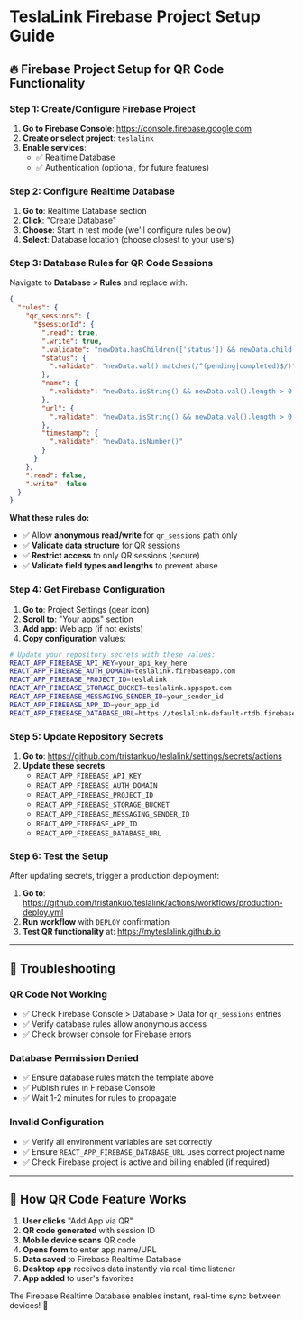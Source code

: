# TeslaLink Firebase Project Setup Guide

## 🔥 Firebase Project Setup for QR Code Functionality

### Step 1: Create/Configure Firebase Project

1. **Go to Firebase Console**: https://console.firebase.google.com
2. **Create or select project**: `teslalink`
3. **Enable services**:
   - ✅ Realtime Database
   - ✅ Authentication (optional, for future features)

### Step 2: Configure Realtime Database

1. **Go to**: Realtime Database section
2. **Click**: "Create Database"
3. **Choose**: Start in test mode (we'll configure rules below)
4. **Select**: Database location (choose closest to your users)

### Step 3: Database Rules for QR Code Sessions

Navigate to **Database > Rules** and replace with:

```json
{
  "rules": {
    "qr_sessions": {
      "$sessionId": {
        ".read": true,
        ".write": true,
        ".validate": "newData.hasChildren(['status']) && newData.child('status').isString()",
        "status": {
          ".validate": "newData.val().matches(/^(pending|completed)$/)"
        },
        "name": {
          ".validate": "newData.isString() && newData.val().length > 0 && newData.val().length <= 100"
        },
        "url": {
          ".validate": "newData.isString() && newData.val().length > 0 && newData.val().length <= 2000"
        },
        "timestamp": {
          ".validate": "newData.isNumber()"
        }
      }
    },
    ".read": false,
    ".write": false
  }
}
```

**What these rules do:**
- ✅ Allow **anonymous read/write** for `qr_sessions` path only
- ✅ **Validate data structure** for QR sessions
- ✅ **Restrict access** to only QR sessions (secure)
- ✅ **Validate field types and lengths** to prevent abuse

### Step 4: Get Firebase Configuration

1. **Go to**: Project Settings (gear icon)
2. **Scroll to**: "Your apps" section
3. **Add app**: Web app (if not exists)
4. **Copy configuration** values:

```bash
# Update your repository secrets with these values:
REACT_APP_FIREBASE_API_KEY=your_api_key_here
REACT_APP_FIREBASE_AUTH_DOMAIN=teslalink.firebaseapp.com
REACT_APP_FIREBASE_PROJECT_ID=teslalink
REACT_APP_FIREBASE_STORAGE_BUCKET=teslalink.appspot.com
REACT_APP_FIREBASE_MESSAGING_SENDER_ID=your_sender_id
REACT_APP_FIREBASE_APP_ID=your_app_id
REACT_APP_FIREBASE_DATABASE_URL=https://teslalink-default-rtdb.firebaseio.com
```

### Step 5: Update Repository Secrets

1. **Go to**: https://github.com/tristankuo/teslalink/settings/secrets/actions
2. **Update these secrets**:
   - `REACT_APP_FIREBASE_API_KEY`
   - `REACT_APP_FIREBASE_AUTH_DOMAIN` 
   - `REACT_APP_FIREBASE_PROJECT_ID`
   - `REACT_APP_FIREBASE_STORAGE_BUCKET`
   - `REACT_APP_FIREBASE_MESSAGING_SENDER_ID`
   - `REACT_APP_FIREBASE_APP_ID`
   - `REACT_APP_FIREBASE_DATABASE_URL`

### Step 6: Test the Setup

After updating secrets, trigger a production deployment:
1. **Go to**: https://github.com/tristankuo/teslalink/actions/workflows/production-deploy.yml
2. **Run workflow** with `DEPLOY` confirmation
3. **Test QR functionality** at: https://myteslalink.github.io

---

## 🔧 Troubleshooting

### QR Code Not Working
- ✅ Check Firebase Console > Database > Data for `qr_sessions` entries
- ✅ Verify database rules allow anonymous access
- ✅ Check browser console for Firebase errors

### Database Permission Denied
- ✅ Ensure database rules match the template above
- ✅ Publish rules in Firebase Console
- ✅ Wait 1-2 minutes for rules to propagate

### Invalid Configuration
- ✅ Verify all environment variables are set correctly
- ✅ Ensure `REACT_APP_FIREBASE_DATABASE_URL` uses correct project name
- ✅ Check Firebase project is active and billing enabled (if required)

---

## 📱 How QR Code Feature Works

1. **User clicks** "Add App via QR"
2. **QR code generated** with session ID
3. **Mobile device scans** QR code
4. **Opens form** to enter app name/URL
5. **Data saved** to Firebase Realtime Database
6. **Desktop app** receives data instantly via real-time listener
7. **App added** to user's favorites

The Firebase Realtime Database enables instant, real-time sync between devices! 🚀